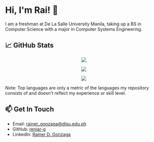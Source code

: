 # Hi, I'm Rai! 👋

I am a freshman at De La Salle University Manila, taking up a BS in Computer Science with a major in Computer Systems Engineering. 

## 📈 GitHub Stats

<p align="center">
  <img src="https://github-readme-stats-topaz-zeta-33.vercel.app/api?username=reniar-g&show_icons=true&theme=github_dark&rank_icon=github&custom_title=my%20stats!%20(●'◡'●)&card_width=400" />
</p>

<p align="center">
  <img src="https://github-readme-stats-topaz-zeta-33.vercel.app/api/top-langs/?username=reniar-g&theme=github_dark&layout=compact&card_width=500&exclude_repo=github-readme-streak-stats" />
</p>

<p align="center">
  <img src="https://github-readme-streak-stats-mu-murex.vercel.app/?user=reniar-g&theme=github_dark_blue&hide_border=false&card_width=550&starting_year=2023" />
</p>


Note: Top languages are only a metric of the languages my repository consists of and doesn't reflect my experience or skill level.

## 📫 Get In Touch

- Email: [rainer_gonzaga@dlsu.edu.ph](mailto:rainer_gonzaga@dlsu.edu.ph)
- GitHub: [reniar-g](https://github.com/reniar-g)
- LinkedIn: [Rainer D. Gonzaga](https://www.linkedin.com/in/rdgonzaga/)
  
<!--
**reniar-g/reniar-g** is a ✨ _special_ ✨ repository because its `README.md` (this file) appears on your GitHub profile.
[![Top Langs](https://github-readme-stats-topaz-zeta-33.vercel.app/api/top-langs/?username=reniar-g&theme=github_dark&layout=compact&card_width=970)](https://github.com/anuraghazra/github-readme-stats)
![rai's GitHub stats](https://github-readme-stats-topaz-zeta-33.vercel.app/api?username=reniar-g&show_icons=true&theme=github_dark&rank_icon=github&custom_title=my%20stats!%20(●'◡'●)&card_width=400)
![reniar-g's Streak](https://github-readme-streak-stats.herokuapp.com/?user=reniar-g&theme=github_dark_blue&hide_border=false&card_width=570)

